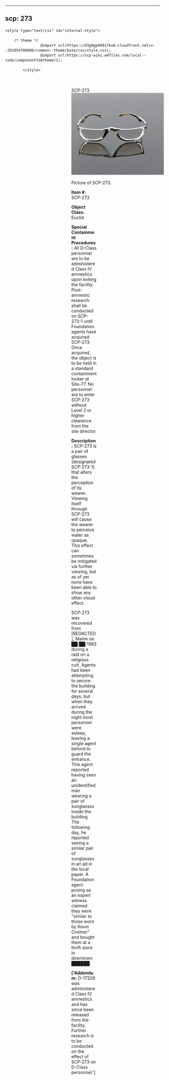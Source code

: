 
---
scp: 273
---

<head>
    <title>273 - SCP Foundation</title>
    
    <style type="text/css" id="internal-style">
                
        /* theme */
                    @import url(https://d3g0gp89917ko0.cloudfront.net/v--291054f06006/common--theme/base/css/style.css);
                    @import url(https://scp-wiki.wdfiles.com/local--code/component%3Atheme/1);
            
            </style>
<style>
iframe.scpnet-interwiki-frame { height: 0; }
</style>

</head>

<div id="main-content" style="margin: 50px 206px 20px 215px;">
<div id="action-area-top"></div>
<div id="page-title">SCP-273</div>
<div id="page-content">
<div style="text-align: right;"></div>
<div class="scp-image-block block-right" style="width:300px;"><img src="https://raw.githubusercontent.com/lucmaki/this-scp-does-not-exist/main/imgs/273.png" style="width:300px;" alt="273.jpg" class="image">
<div class="scp-image-caption" style="width:300px;">
<p>Picture of SCP-273.</p>
</div>
</div>
<p><strong>Item #:</strong> SCP-273</p>
<p><strong>Object Class:</strong> Euclid</p>
<p><strong>Special Containment Procedures:</strong> All D-Class personnel are to be administered Class IV amnestics upon exiting the facility. Post-amnestic research shall be conducted on SCP-273-1 until Foundation agents have acquired SCP-273. Once acquired, the object is to be held in a standard containment locker at Site-77. No personnel are to enter SCP-273 without Level 2 or higher clearance from the site director.</p>
<p><strong>Description:</strong> SCP-273 is a pair of glasses (designated SCP-273-1) that alters the perception of its wearer. Viewing itself through SCP-273 will cause the wearer to perceive water as opaque. This effect can sometimes be mitigated via further viewing, but as of yet none have been able to show any other visual effect.</p><p>SCP-273 was recovered from [REDACTED], Maine on ██/██/1983 during a raid on a religious cult. Agents had been attempting to secure the building for several days, but when they arrived during the night most personnel were asleep, leaving a single agent behind to guard the entrance. This agent reported having seen an unidentified man wearing a pair of sunglasses inside the building. The following day, he reported seeing a similar pair of sunglasses in an ad in the local paper. A Foundation agent posing as an expert witness claimed they were "similar to those worn by Kevin Costner" and bought them at a thrift store in downtown ██████.</p>
<p> <strong>['Addendum:</strong> D-17329 was administered Class IV amnestics and has since been released from the facility. Further research is to be conducted on the effect of SCP-273 on D-Class personnel.']</p>

<div class="footer-wikiwalk-nav">
<div style="text-align: center;">
</div>
</div>
</div>
</div>
</div>